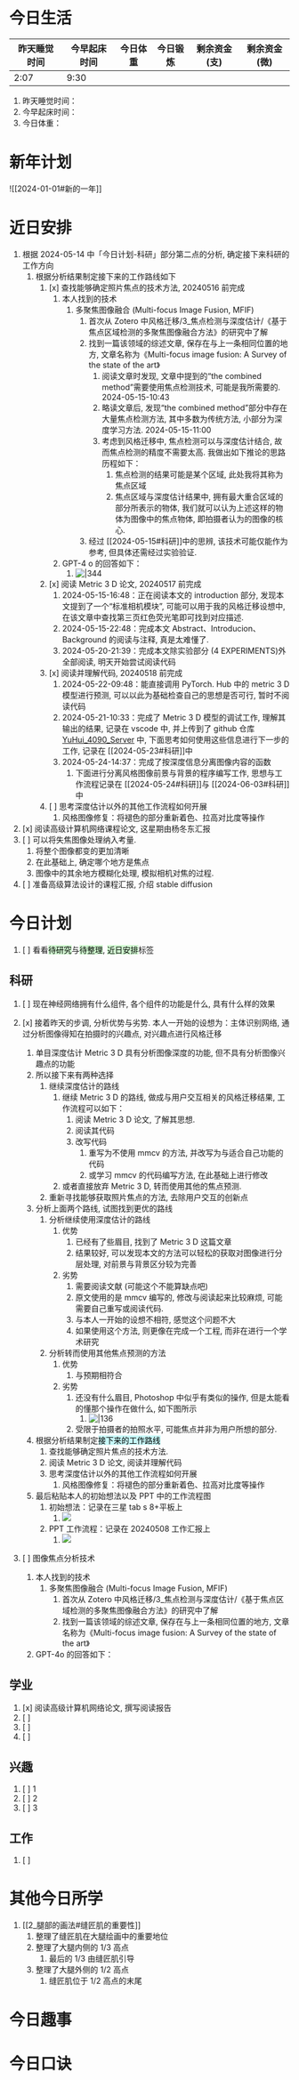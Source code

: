 # 今日生活

| 昨天睡觉时间 | 今早起床时间 | 今日体重 | 今日锻炼 | 剩余资金(支) | 剩余资金(微) |
| ------ | ------ | ---- | ---- | ------- | ------- |
| 2:07   | 9:30   |      |      |         |         |

1. 昨天睡觉时间：
2. 今早起床时间：
3. 今日体重：

# 新年计划

![[2024-01-01#新的一年]]

# 近日安排

1. 根据 2024-05-14 中「今日计划-科研」部分第二点的分析, 确定接下来科研的工作方向
	1. 根据分析结果制定接下来的工作路线如下
	    1. [x] 查找能够确定照片焦点的技术方法, 20240516 前完成
		    1. 本人找到的技术
				1. 多聚焦图像融合 (Multi-focus Image Fusion, MFIF)
					1. 首次从 Zotero 中风格迁移/3_焦点检测与深度估计/《基于焦点区域检测的多聚焦图像融合方法》的研究中了解
					2. 找到一篇该领域的综述文章, 保存在与上一条相同位置的地方, 文章名称为《Multi-focus image fusion: A Survey of the state of the art》
						1. 阅读文章时发现, 文章中提到的“the combined method”需要使用焦点检测技术, 可能是我所需要的. 2024-05-15-10:43
						2. 略读文章后, 发现“the combined method”部分中存在大量焦点检测方法, 其中多数为传统方法, 小部分为深度学习方法. 2024-05-15-11:00
						3. 考虑到风格迁移中, 焦点检测可以与深度估计结合, 故而焦点检测的精度不需要太高. 我做出如下推论的思路历程如下：
							1. 焦点检测的结果可能是某个区域, 此处我将其称为焦点区域
							2. 焦点区域与深度估计结果中, 拥有最大重合区域的部分所表示的物体, 我们就可以认为上述这样的物体为图像中的焦点物体, 即拍摄者认为的图像的核心.
					3. 经过 [[2024-05-15#科研]]中的思辨, 该技术可能仅能作为参考, 但具体还需经过实验验证.
			1. GPT-4 o 的回答如下：
				1. ![|344](https://raw.githubusercontent.com/Nekasu/Blog_pics/main/20240515145527.png)
	    1. [x] 阅读 Metric 3 D 论文, 20240517 前完成
		    1. 2024-05-15-16:48：正在阅读本文的 introduction 部分, 发现本文提到了一个“标准相机模块”, 可能可以用于我的风格迁移设想中, 在该文章中查找第三页红色荧光笔即可找到对应描述.
		    2. 2024-05-15-22:48：完成本文 Abstract、Introducion、Background 的阅读与注释, 真是太难懂了.
		    3. 2024-05-20-21:39：完成本文除实验部分 (4 EXPERIMENTS)外全部阅读, 明天开始尝试阅读代码
	    2. [x] 阅读并理解代码, 20240518 前完成
		    1. 2024-05-22-09:48：能直接调用 PyTorch. Hub 中的 metric 3 D 模型进行预测, 可以以此为基础检查自己的思想是否可行, 暂时不阅读代码
		    2. 2024-05-21-10:33：完成了 Metric 3 D 模型的调试工作, 理解其输出的结果, 记录在 vscode 中, 并上传到了 github 仓库  [YuHui_4090_Server](https://github.com/Nekasu/YuHui_4090_Server/blob/main/3_code_area/0_code_hello/test_metirc3d/readme.md) 中, 下面思考如何使用这些信息进行下一步的工作, 记录在 [[2024-05-23#科研]]中
		    3. 2024-05-24-14:37：完成了按深度信息分离图像内容的函数
			    1. 下面进行分离风格图像前景与背景的程序编写工作, 思想与工作流程记录在 [[2024-05-24#科研]]与 [[2024-06-03#科研]]中
	    3. [ ] 思考深度估计以外的其他工作流程如何开展
	        1. 风格图像修复：将褪色的部分重新着色、拉高对比度等操作
2. [x] 阅读高级计算机网络课程论文, 这星期由杨冬东汇报
3. [ ] 可以将失焦图像处理纳入考量. 
	1. 将整个图像都变的更加清晰
	2. 在此基础上, 确定哪个地方是焦点
	3. 图像中的其余地方模糊化处理, 模拟相机对焦的过程.
4. [ ] 准备高级算法设计的课程汇报, 介绍 stable diffusion

# 今日计划

1. [ ] 看看<mark style="background: #BBFABBA6;">待研究</mark>与<mark style="background: #BBFABBA6;">待整理</mark>,  <mark style="background: #BBFABBA6;">近日安排</mark>标签

## 科研

1. [ ] 现在神经网络拥有什么组件, 各个组件的功能是什么, 具有什么样的效果
2. [x] 接着昨天的步调, 分析优势与劣势. 本人一开始的设想为：主体识别网络, 通过分析图像得知在拍摄时的兴趣点, 对兴趣点进行风格迁移
	1. 单目深度估计 Metric 3 D 具有分析图像深度的功能, 但不具有分析图像兴趣点的功能
	2. 所以接下来有两种选择
		1. 继续深度估计的路线
			1. 继续 Metric 3 D 的路线, 做成与用户交互相关的风格迁移结果, 工作流程可以如下：
				1. 阅读 Metric 3 D 论文, 了解其思想. 
				2. 阅读其代码
				3. 改写代码
					1. 重写为不使用 mmcv 的方法, 并改写为与适合自己功能的代码
					2. 或学习 mmcv 的代码编写方法, 在此基础上进行修改
			2. 或者直接放弃 Metric 3 D, 转而使用其他的焦点预测.
		2. 重新寻找能够获取照片焦点的方法, 去除用户交互的创新点
	3. 分析上面两个路线, 试图找到更优的路线
		1. 分析继续使用深度估计的路线
			1. 优势
				1. 已经有了些眉目, 找到了 Metric 3 D 这篇文章
				2. 结果较好, 可以发现本文的方法可以轻松的获取对图像进行分层处理, 对前景与背景区分较为完善
			2. 劣势
				1. 需要阅读文献 (可能这个不能算缺点吧)
				2. 原文使用的是 mmcv 编写的, 修改与阅读起来比较麻烦, 可能需要自己重写或阅读代码.
				3. 与本人一开始的设想不相符, 感觉这个问题不大
				4. 如果使用这个方法, 则更像在完成一个工程, 而非在进行一个学术研究
		2. 分析转而使用其他焦点预测的方法
			1. 优势
				1. 与预期相符合
			2. 劣势
				1. 还没有什么眉目, Photoshop 中似乎有类似的操作, 但是太能看的懂那个操作在做什么, 如下图所示
					1. ![|136](https://raw.githubusercontent.com/Nekasu/Blog_pics/main/20240513171221.png)
				2. 受限于拍摄者的拍照水平, 可能焦点并非为用户所想的部分.
	4. 根据分析结果制定<mark style="background: #ABF7F7A6;">接下来的工作路线</mark>
		1. 查找能够确定照片焦点的技术方法.
		2. 阅读 Metric 3 D 论文, 阅读并理解代码
		3. 思考深度估计以外的其他工作流程如何开展
			1. 风格图像修复：将褪色的部分重新着色、拉高对比度等操作
	5. 最后粘贴本人的初始想法以及 PPT 中的工作流程图
		1. 初始想法：记录在三星 tab s 8+平板上
			1. ![](https://raw.githubusercontent.com/Nekasu/Blog_pics/main/1880b9ff5e6eb3f24b81c825d837368.jpg)
		2. PPT 工作流程：记录在 20240508 工作汇报上
			1. ![](https://raw.githubusercontent.com/Nekasu/Blog_pics/main/20240514105457.png)

3. [ ] 图像焦点分析技术
	1. 本人找到的技术
		1. 多聚焦图像融合 (Multi-focus Image Fusion, MFIF)
			1. 首次从 Zotero 中风格迁移/3_焦点检测与深度估计/《基于焦点区域检测的多聚焦图像融合方法》的研究中了解
			2. 找到一篇该领域的综述文章, 保存在与上一条相同位置的地方, 文章名称为《Multi-focus image fusion: A Survey of the state of the art》
	2. GPT-4o 的回答如下：

## 学业

1. [x] 阅读高级计算机网络论文, 撰写阅读报告
2. [ ] 
3. [ ] 
4. [ ] 

## 兴趣

1. [ ] 1
2. [ ] 2
3. [ ] 3 

## 工作

1. [ ] 

# 其他今日所学

1. [[2_腿部的画法#缝匠肌的重要性]]
	1. 整理了缝匠肌在大腿绘画中的重要地位
	2. 整理了大腿内侧的 1/3 高点
		1. 最后的 1/3 由缝匠肌引导
	3. 整理了大腿外侧的 1/2 高点
		1. 缝匠肌位于 1/2 高点的末尾

# 今日趣事



# 今日口诀


